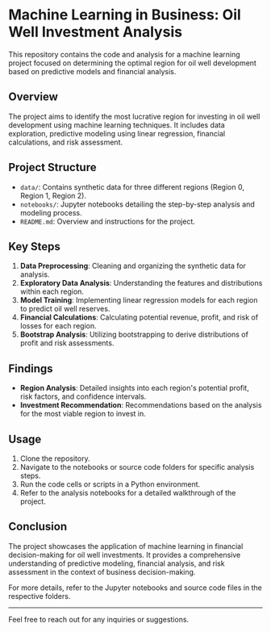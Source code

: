 # Machine Learning in Business: Oil Well Investment Analysis

This repository contains the code and analysis for a machine learning project focused on determining the optimal region for oil well development based on predictive models and financial analysis.

## Overview

The project aims to identify the most lucrative region for investing in oil well development using machine learning techniques. It includes data exploration, predictive modeling using linear regression, financial calculations, and risk assessment.

## Project Structure

- `data/`: Contains synthetic data for three different regions (Region 0, Region 1, Region 2).
- `notebooks/`: Jupyter notebooks detailing the step-by-step analysis and modeling process.
- `README.md`: Overview and instructions for the project.

## Key Steps

1. **Data Preprocessing**: Cleaning and organizing the synthetic data for analysis.
2. **Exploratory Data Analysis**: Understanding the features and distributions within each region.
3. **Model Training**: Implementing linear regression models for each region to predict oil well reserves.
4. **Financial Calculations**: Calculating potential revenue, profit, and risk of losses for each region.
5. **Bootstrap Analysis**: Utilizing bootstrapping to derive distributions of profit and risk assessments.

## Findings

- **Region Analysis**: Detailed insights into each region's potential profit, risk factors, and confidence intervals.
- **Investment Recommendation**: Recommendations based on the analysis for the most viable region to invest in.

## Usage

1. Clone the repository.
2. Navigate to the notebooks or source code folders for specific analysis steps.
3. Run the code cells or scripts in a Python environment.
4. Refer to the analysis notebooks for a detailed walkthrough of the project.

## Conclusion

The project showcases the application of machine learning in financial decision-making for oil well investments. It provides a comprehensive understanding of predictive modeling, financial analysis, and risk assessment in the context of business decision-making.

For more details, refer to the Jupyter notebooks and source code files in the respective folders.

---

Feel free to reach out for any inquiries or suggestions.
